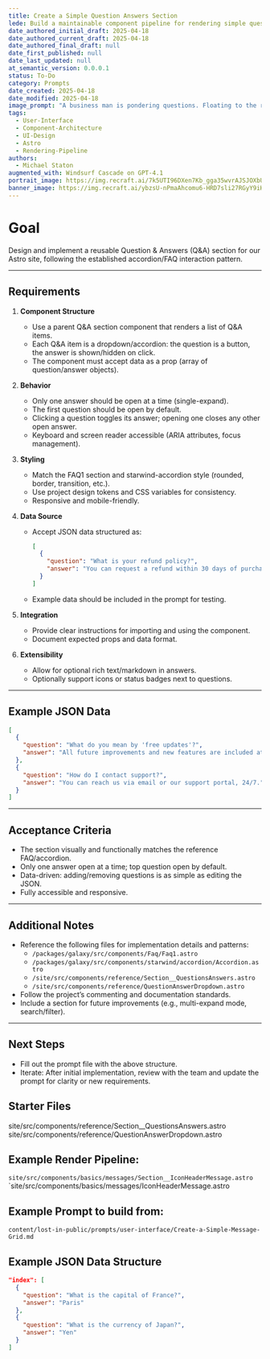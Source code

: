 ```yaml
---
title: Create a Simple Question Answers Section
lede: Build a maintainable component pipeline for rendering simple questions and answers dynamically generated from JSON data.
date_authored_initial_draft: 2025-04-18
date_authored_current_draft: 2025-04-18
date_authored_final_draft: null
date_first_published: null
date_last_updated: null
at_semantic_version: 0.0.0.1
status: To-Do
category: Prompts
date_created: 2025-04-18
date_modified: 2025-04-18
image_prompt: "A business man is pondering questions. Floating to the right, a reusable Q&A Section UI, each question is it's own dropdown, the top question is open with an answer."
tags:
  - User-Interface
  - Component-Architecture
  - UI-Design
  - Astro
  - Rendering-Pipeline
authors:
  - Michael Staton
augmented_with: Windsurf Cascade on GPT-4.1
portrait_image: https://img.recraft.ai/7k5UTI96DXen7Kb_gga35wvrAJSJOXbU8EHK3FMEaC0/rs:fit:1024:1820:0/raw:1/plain/abs://external/images/e90f31e3-ba4e-4699-8ad8-79758552a576
banner_image: https://img.recraft.ai/ybzsU-nPmaAhcomu6-HRD7sli27RGyY9iHOpT8xoJYs/rs:fit:1024:2048:0/raw:1/plain/abs://external/images/2a86c14b-cadf-4d96-858a-e6799f1f9c64
---
```


# Goal  

Design and implement a reusable Question & Answers (Q&A) section for our Astro site, following the established accordion/FAQ interaction pattern.

---

## Requirements

1. **Component Structure**
   - Use a parent Q&A section component that renders a list of Q&A items.
   - Each Q&A item is a dropdown/accordion: the question is a button, the answer is shown/hidden on click.
   - The component must accept data as a prop (array of question/answer objects).

2. **Behavior**
   - Only one answer should be open at a time (single-expand).
   - The first question should be open by default.
   - Clicking a question toggles its answer; opening one closes any other open answer.
   - Keyboard and screen reader accessible (ARIA attributes, focus management).

3. **Styling**
   - Match the FAQ1 section and starwind-accordion style (rounded, border, transition, etc.).
   - Use project design tokens and CSS variables for consistency.
   - Responsive and mobile-friendly.

4. **Data Source**
   - Accept JSON data structured as:
     ```json
     [
       {
         "question": "What is your refund policy?",
         "answer": "You can request a refund within 30 days of purchase."
       }
     ]
     ```
   - Example data should be included in the prompt for testing.

5. **Integration**
   - Provide clear instructions for importing and using the component.
   - Document expected props and data format.

6. **Extensibility**
   - Allow for optional rich text/markdown in answers.
   - Optionally support icons or status badges next to questions.

---

## Example JSON Data

```json
[
  {
    "question": "What do you mean by 'free updates'?",
    "answer": "All future improvements and new features are included at no extra cost."
  },
  {
    "question": "How do I contact support?",
    "answer": "You can reach us via email or our support portal, 24/7."
  }
]
```

---

## Acceptance Criteria

- The section visually and functionally matches the reference FAQ/accordion.
- Only one answer open at a time; top question open by default.
- Data-driven: adding/removing questions is as simple as editing the JSON.
- Fully accessible and responsive.

---

## Additional Notes

- Reference the following files for implementation details and patterns:
  - `/packages/galaxy/src/components/Faq/Faq1.astro`
  - `/packages/galaxy/src/components/starwind/accordion/Accordion.astro`
  - `/site/src/components/reference/Section__QuestionsAnswers.astro`
  - `/site/src/components/reference/QuestionAnswerDropdown.astro`
- Follow the project’s commenting and documentation standards.
- Include a section for future improvements (e.g., multi-expand mode, search/filter).

---

## Next Steps

- Fill out the prompt file with the above structure.
- Iterate: After initial implementation, review with the team and update the prompt for clarity or new requirements.

## Starter Files

site/src/components/reference/Section__QuestionsAnswers.astro
site/src/components/reference/QuestionAnswerDropdown.astro

## Example Render Pipeline:
`site/src/components/basics/messages/Section__IconHeaderMessage.astro`
`site/src/components/basics/messages/IconHeaderMessage.astro

## Example Prompt to build from:

`content/lost-in-public/prompts/user-interface/Create-a-Simple-Message-Grid.md`

## Example JSON Data Structure

```json
"index": [
  {
    "question": "What is the capital of France?",
    "answer": "Paris"
  },
  {
    "question": "What is the currency of Japan?",
    "answer": "Yen"
  }
]
```   
